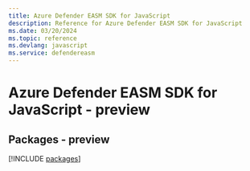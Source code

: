 ```yaml
---
title: Azure Defender EASM SDK for JavaScript
description: Reference for Azure Defender EASM SDK for JavaScript
ms.date: 03/20/2024
ms.topic: reference
ms.devlang: javascript
ms.service: defendereasm
---
```

# Azure Defender EASM SDK for JavaScript - preview
## Packages - preview
[!INCLUDE [packages](defender-easm-index.md)]